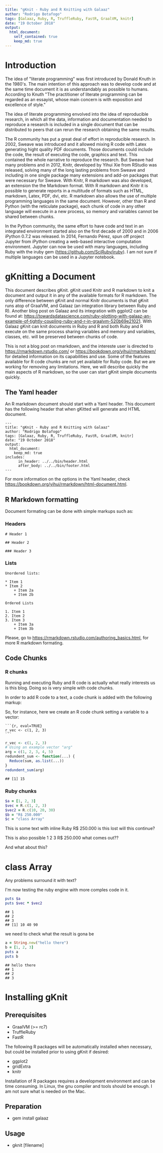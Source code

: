```yaml
---
title: "gKnit - Ruby and R Knitting with Galaaz"
author: "Rodrigo Botafogo"
tags: [Galaaz, Ruby, R, TruffleRuby, FastR, GraalVM, knitr]
date: "19 October 2018"
output:
  html_document:
    self_contained: true
    keep_md: true
---
```




# Introduction

The idea of "literate programming" was first introduced by Donald Knuth in the 1980's.
The main intention of this approach was to develop code and at the same time document it
is as understandably as possible to humans.  According to Knuth "The practitioner of 
literate programming can be regarded as an essayist, whose main concern is with exposition 
and excellence of style."

The idea of literate programming envolved into the idea of reproducible research, in which
all the data, information and documentation needed to reproduce a research is included in a
single document that can be distributed to peers that can rerun the research obtaining
the same results.

The R community has put a great deal of effort in reproducible research.  In 2002, Sweave was
introduced and it allowed mixing R code with Latex generating hight quality PDF documents.  Those
documents could include the code, the result of executing the code, graphics and text.  This
contained the whole narrative to reproduce the research.  But Sweave had many problems and in
2012, Knitr, developed by Yihui Xie from RStudio was released, solving many of the long lasting
problems from Sweave and including in one single package many extensions and add-on packages that
were necessary for Sweave.  With Knitr, R markdown was also developed, an extension the the
Markdown format.  With R markdown and Knitr it is possible to generate reports in a multitude
of formats such as HTML, markdown, Latex, PDF, dvi, etc.  R markdown also allows the use of
multiple programming languages in the same document.  However, other than R and Python (with
the reticulate package), each chunk of code in any other language will execute in a new
process, so memory and variables cannot be shared between chunks.

In the Python community, the same effort to have code and text in an integrated environment
started also on the first decade of 2000 and in 2006 iPython 0.7.2 was released.  In 2014,
Fernando Pérez, spun off project Jupyter from iPython creating a web-based interactive
computation environment.  Jupyter can now be used with many languages, including Ruby with the
iruby gem (https://github.com/SciRuby/iruby).  I am not sure if multiple languages can be used
in a Jupyter notebook.

# gKnitting a Document

This document describes gKnit.  gKnit used Knitr and R markdown to knit a document and output
it in any of the
available formats for R markdown.  The only difference between gKnit and normal Knitr documents
is that gKnit runs atop of GraalVM, and Galaaz (an integration library between Ruby and R).
Another blog post on Galaaz and its integration with ggplot2 can be found at:
https://towardsdatascience.com/ruby-plotting-with-galaaz-an-example-of-tightly-coupling-ruby-and-r-in-graalvm-520b69e21021.  With Galaaz gKnit can knit documents in Ruby and R and both
Ruby and R execute on the same process
sharing variables and memory and variables, classes, etc. will be preserved between chunks of
code.

This is not a blog post on rmarkdown, and the intereste user is directed to
https://rmarkdown.rstudio.com/ or
https://bookdown.org/yihui/rmarkdown/ for detailed information on its capabilities and use.
Some of the features available for R code
chunks are not yet available for Ruby code.  But we are working for removing any limitations.
Here, we will describe quickly the main aspects of R markdown, so the user can start gKnit simple
documents quickly.

## The Yaml header

An R markdown document should start with a Yaml header.  This document has the following header that
when gKitted will generate and HTML document.

```
---
title: "gKnit - Ruby and R Knitting with Galaaz"
author: "Rodrigo Botafogo"
tags: [Galaaz, Ruby, R, TruffleRuby, FastR, GraalVM, knitr]
date: "19 October 2018"
output:
  html_document:
    keep_md: true
includes:
      in_header: ../../bin/header.html
      after_body: ../../bin/footer.html    
---
```

For more information on the options in the Yaml header, check https://bookdown.org/yihui/rmarkdown/html-document.html.

## R Markdown formatting

Document formating can be done with simple markups such as:

### Headers

```
# Header 1

## Header 2

### Header 3

```

### Lists

```
Unordered lists:

* Item 1
* Item 2
    + Item 2a
    + Item 2b
```

```
Ordered Lists

1. Item 1
2. Item 2
3. Item 3
    + Item 3a
    + Item 3b
```

Please, go to https://rmarkdown.rstudio.com/authoring_basics.html, for more R markdown formating.

## Code Chunks

### R chunks

Running and executing Ruby and R code is actually what really interests us is this blog.  Doing so
is very simple with code chunks.

In order to add R code to a text, a code chunk is added with the following markup:

So, for instance, here we create an R code chunk setting a variable to a vector:

````
```{r, eval=TRUE}
r_vec <- c(1, 2, 3)
```
````


```r
r_vec <- c(1, 2, 3)
# Using an example vector "arg"
arg = c(1, 2, 3, 4, 5)
redundent_sum <- function(...) {
  Reduce(sum, as.list(...))
}
redundent_sum(arg)
```

```
## [1] 15
```


### Ruby chunks


```ruby
$a = [1, 2, 3]
$vec = R.c(1, 2, 3)
$vec2 = R.c(10, 20, 30)
$b = "R$ 250.000"
$c = "class Array"
```

This is some text with inline Ruby
R$ 250.000
is this lost will this continue?

This is also possible
1
2
3
R$ 250.000
what comes out??

And what about this?

# class Array
Any problems surround it with text?


I'm now testing the ruby engine with more comples code in it.

```ruby
puts $a
puts $vec * $vec2
```

```
## 1
## 2
## 3
## [1] 10 40 90
```
we need to check what the result is gona be


```ruby
a = String.new("hello there")
b = [1, 2, 3]
puts a
puts b
```

```
## hello there
## 1
## 2
## 3
```

# Installing gKnit

## Prerequisites

* GraalVM (>= rc7)
* TruffleRuby
* FastR

The following R packages will be automatically installed when necessary, but could be installed prior
to using gKnit if desired:

* ggplot2
* gridExtra
* knitr

Installation of R packages requires a development environment and can be time consuming.  In Linux,
the gnu compiler and tools should be enough.  I am not sure what is needed on the Mac.

## Preparation

* gem install galaaz

## Usage

* gknit [filename]
